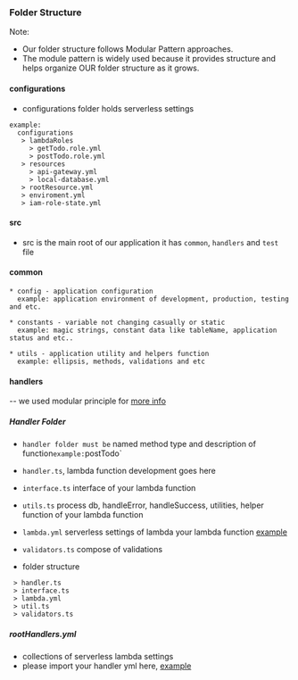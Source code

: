 ### Folder Structure
  Note: 
   - Our folder structure follows Modular Pattern approaches.
   - The module pattern is widely used because it provides structure and helps organize OUR folder structure as it grows.

#### configurations
   - configurations folder holds serverless settings
```
example: 
  configurations
   > lambdaRoles
     > getTodo.role.yml
     > postTodo.role.yml
   > resources
     > api-gateway.yml
     > local-database.yml
   > rootResource.yml
   > enviroment.yml
   > iam-role-state.yml
```

#### src
  - src is the main root of our application it has `common`, `handlers` and `test` file

#### common
```
* config - application configuration
  example: application environment of development, production, testing and etc.

* constants - variable not changing casually or static
  example: magic strings, constant data like tableName, application status and etc..

* utils - application utility and helpers function
  example: ellipsis, methods, validations and etc
```

#### handlers 
  -- we used modular principle for [more info](https://blogs.commons.georgetown.edu/cctp-820-fall2015/modular-design-principle/)

  ##### Handler Folder
  - `handler folder must be` named method type and description of function` example: `postTodo`
  - `handler.ts`, lambda function development goes here
  - `interface.ts` interface of your lambda function
  - `utils.ts` process db, handleError, handleSuccess, utilities, helper function of your lambda function
  - `lambda.yml` serverless settings of lambda your lambda function [example]()
  - `validators.ts` compose of validations 

  - folder structure
   ```
    > handler.ts
    > interface.ts
    > lambda.yml
    > util.ts 
    > validators.ts
   ```
  ##### rootHandlers.yml
  - collections of serverless lambda settings 
  - please import your handler yml here, [example]()